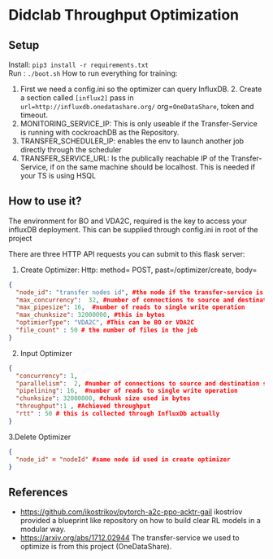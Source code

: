 # Didclab Throughput Optimization

## Setup
Install: ``pip3 install -r requirements.txt``  
Run : ``./boot.sh``
How to run everything for training:
1. First we need a config.ini so the optimizer can query InfluxDB.
   2. Create a section called ```[influx2]``` pass in `url=http://influxdb.onedatashare.org/` org=`OneDataShare`, token and timeout.
3. MONITORING_SERVICE_IP: This is only useable if the Transfer-Service is running with cockroachDB as the Repository. 
4. TRANSFER_SCHEDULER_IP: enables the env to launch another job directly through the scheduler
5. TRANSFER_SERVICE_URL: Is the publically reachable IP of the Transfer-Service, if on the same machine should be localhost. This is needed if your TS is using HSQL

## How to use it?
The environment for BO and VDA2C, required is the key to access your influxDB deployment.
This can be supplied through config.ini in root of the project

There are three HTTP API requests you can submit to this flask server:

1. Create Optimizer: Http: method= POST, past=/optimizer/create, body= 
```json
{
  "node_id": "transfer nodes id", #the node if the transfer-service is using
  "max_concurrency":  32, #number of connections to source and destination servers
  "max_pipesize": 16,  #number of reads to single write operation
  "max_chunksize": 32000000, #this in bytes
  "optimierType": "VDA2C", #This can be BO or VDA2C
  "file_count" : 50 # the number of files in the job
}
```
2. Input Optimizer
```json
{
  "concurrency": 1,
  "parallelism":  2, #number of connections to source and destination servers
  "pipelining": 16,  #number of reads to single write operation
  "chunksize": 32000000, #chunk size used in bytes
  "throughput":1 , #Achieved throughput
  "rtt" : 50 # this is collected through InfluxDb actually
}
```
3.Delete Optimizer
```json
{
  "node_id" = "nodeId" #same node id used in create optimizer
}
```
## References
- https://github.com/ikostrikov/pytorch-a2c-ppo-acktr-gail
ikostriov provided a blueprint like repository on how to build clear RL models in a modular way.
- https://arxiv.org/abs/1712.02944 The transfer-service we used to optimize is from this project (OneDataShare).
